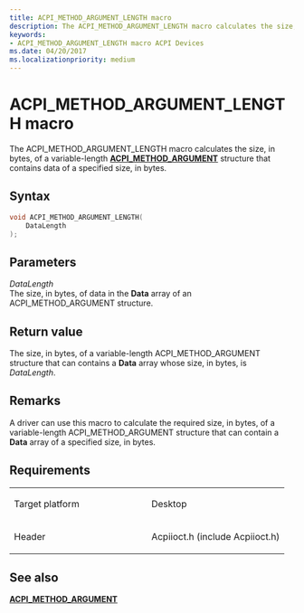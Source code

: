 ```yaml
---
title: ACPI_METHOD_ARGUMENT_LENGTH macro
description: The ACPI_METHOD_ARGUMENT_LENGTH macro calculates the size, in bytes, of a variable-length ACPI_METHOD_ARGUMENT structure that contains data of a specified size, in bytes.
keywords: 
- ACPI_METHOD_ARGUMENT_LENGTH macro ACPI Devices
ms.date: 04/20/2017
ms.localizationpriority: medium
---
```


# ACPI\_METHOD\_ARGUMENT\_LENGTH macro


The ACPI\_METHOD\_ARGUMENT\_LENGTH macro calculates the size, in bytes, of a variable-length [**ACPI\_METHOD\_ARGUMENT**](/windows-hardware/drivers/ddi/acpiioct/ns-acpiioct-_acpi_method_argument_v1) structure that contains data of a specified size, in bytes.

## Syntax

```cpp
void ACPI_METHOD_ARGUMENT_LENGTH(
    DataLength
);
```

## Parameters

*DataLength*   
The size, in bytes, of data in the **Data** array of an ACPI\_METHOD\_ARGUMENT structure.

## Return value

The size, in bytes, of a variable-length ACPI\_METHOD\_ARGUMENT structure that can contains a **Data** array whose size, in bytes, is *DataLength*.

## Remarks

A driver can use this macro to calculate the required size, in bytes, of a variable-length ACPI\_METHOD\_ARGUMENT structure that can contain a **Data** array of a specified size, in bytes.

## Requirements

<table>
<colgroup>
<col width="50%" />
<col width="50%" />
</colgroup>
<tbody>
<tr>
<td><p>Target platform</p></td>
<td>Desktop</td>
</tr>
<tr>
<td><p>Header</p></td>
<td>Acpiioct.h (include Acpiioct.h)</td>
</tr>
</tbody>
</table>

## See also


[**ACPI\_METHOD\_ARGUMENT**](/windows-hardware/drivers/ddi/acpiioct/ns-acpiioct-_acpi_method_argument_v1)

 


